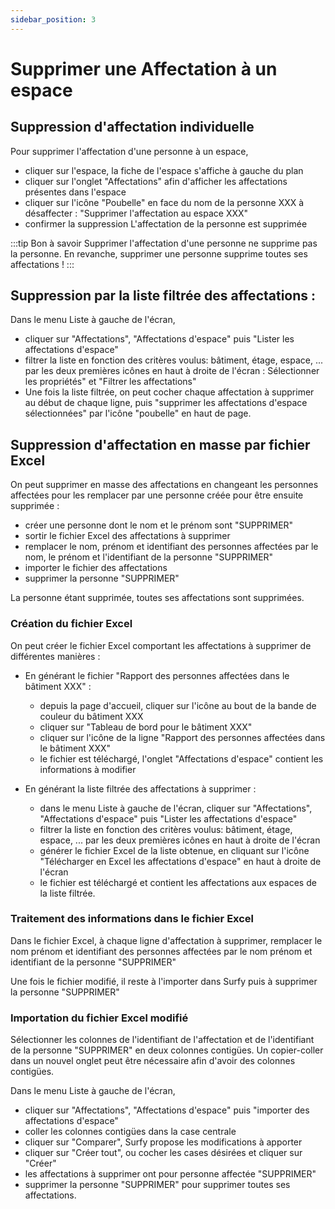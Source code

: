 ```yaml
---
sidebar_position: 3
---
```


# Supprimer une Affectation à un espace

## Suppression d'affectation individuelle

Pour supprimer l'affectation d'une personne à un espace,

-   cliquer sur l'espace, la fiche de l'espace s'affiche à gauche du plan
-   cliquer sur l'onglet "Affectations" afin d'afficher les affectations présentes dans l'espace
-   cliquer sur l'icône "Poubelle" en face du nom de la personne XXX à désaffecter : "Supprimer l'affectation au espace XXX"
-   confirmer la suppression
L'affectation de la personne est supprimée

:::tip Bon à savoir
Supprimer l'affectation d'une personne ne supprime pas la personne. En revanche, supprimer une personne supprime toutes ses affectations !
:::

## Suppression par la liste filtrée des affectations :

Dans le menu Liste à gauche de l'écran,

-   cliquer sur "Affectations", "Affectations d'espace" puis "Lister les affectations d'espace"
-   filtrer la liste en fonction des critères voulus: bâtiment, étage, espace, ... par les deux premières icônes en haut à droite de l'écran : Sélectionner les propriétés" et "Filtrer les affectations"
-   Une fois la liste filtrée, on peut cocher chaque affectation à supprimer au début de chaque ligne, puis "supprimer les affectations d'espace sélectionnées" par l'icône "poubelle" en haut de page.


## Suppression d'affectation en masse par fichier Excel

On peut supprimer en masse des affectations en changeant les personnes affectées pour les remplacer par une personne créée pour être ensuite supprimée :
-   créer une personne dont le nom et le prénom sont "SUPPRIMER"
-   sortir le fichier Excel des affectations à supprimer
-   remplacer le nom, prénom et identifiant des personnes affectées par le nom, le prénom et l'identifiant de la personne "SUPPRIMER"
-   importer le fichier des affectations
-   supprimer la personne "SUPPRIMER"

La personne étant supprimée, toutes ses affectations sont supprimées.

### Création du fichier Excel

On peut créer le fichier Excel comportant les affectations à supprimer de différentes manières :

-   En générant le fichier "Rapport des personnes affectées dans le bâtiment XXX" : 

    -   depuis la page d'accueil, cliquer sur l'icône au bout de la bande de couleur du bâtiment XXX
    -   cliquer sur "Tableau de bord pour le bâtiment XXX"
    -   cliquer sur l'icône de la ligne "Rapport des personnes affectées dans le bâtiment XXX" 
    -   le fichier est téléchargé, l'onglet "Affectations d'espace" contient les informations à modifier

-   En générant la liste filtrée des affectations à supprimer :

    -   dans le menu Liste à gauche de l'écran, cliquer sur "Affectations", "Affectations d'espace" puis "Lister les affectations d'espace"
    -   filtrer la liste en fonction des critères voulus: bâtiment, étage, espace, ... par les deux premières icônes en haut à droite de l'écran
    -   générer le fichier Excel de la liste obtenue, en cliquant sur l'icône "Télécharger en Excel les affectations d'espace" en haut à droite de l'écran
    -   le fichier est téléchargé et contient les affectations aux espaces de la liste filtrée.


### Traitement des informations dans le fichier Excel

Dans le fichier Excel, à chaque ligne d'affectation à supprimer, remplacer le nom prénom et identifiant des personnes affectées par le nom prénom et identifiant de la personne "SUPPRIMER"

Une fois le fichier modifié, il reste à l'importer dans Surfy puis à supprimer la personne "SUPPRIMER"

### Importation du fichier Excel modifié

Sélectionner les colonnes de l'identifiant de l'affectation et de l'identifiant de la personne "SUPPRIMER" en deux colonnes contigües.
Un copier-coller dans un nouvel onglet peut être nécessaire afin d'avoir des colonnes contigües.

Dans le menu Liste à gauche de l'écran,

-   cliquer sur "Affectations", "Affectations d'espace" puis "importer des affectations d'espace"
-   coller les colonnes contigües dans la case centrale
-   cliquer sur "Comparer", Surfy propose les modifications à apporter
-   cliquer sur "Créer tout", ou cocher les cases désirées et cliquer sur "Créer"
-   les affectations à supprimer ont pour personne affectée "SUPPRIMER"
-   supprimer la personne "SUPPRIMER" pour supprimer toutes ses affectations.